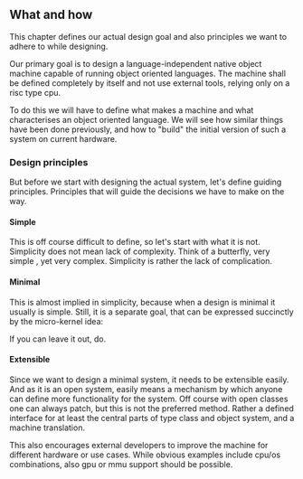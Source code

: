 ## What and how

This chapter defines our actual design goal and also principles we want to adhere to while designing.

Our primary goal is to design a language-independent native object machine capable of running
object oriented languages. The machine shall be defined completely by itself and not use external
tools, relying only on a risc type cpu.

To do this we will have to define what makes a machine and what characterises an object oriented
language. We will see how similar things have been done previously, and how to "build" the initial
version of such a system on current hardware.

### Design principles

But before we start with designing the actual system, let's define guiding principles.
Principles that will guide the decisions we have to make on the way.

#### Simple

This is off course difficult to define, so let's start with what it is not. Simplicity does not
mean lack of complexity. Think of a butterfly, very simple , yet very complex.
Simplicity is rather the lack of complication.

#### Minimal

This is almost implied in simplicity, because when a design is minimal it usually is simple.
Still, it is a separate goal, that can be expressed succinctly by the micro-kernel idea:

If you can leave it out, do.

#### Extensible

Since we want to design a minimal system, it needs to be extensible easily. And as it is an
open system, easily means a mechanism by which anyone can define more functionality for the
system. Off course with open classes one can always patch, but this is not the preferred method.
Rather a defined interface for at least the central parts of type class and object system,
and a machine translation.

This also encourages external developers to improve the machine for different hardware or use cases.
While obvious examples include cpu/os combinations, also gpu or mmu support should be possible.
